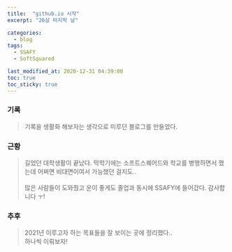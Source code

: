 ```yaml
---
title:  "github.io 시작"
excerpt: "26살 마지막 날"

categories:
  - blog
tags:
  - SSAFY
  - SoftSquared

last_modified_at: 2020-12-31 04:39:00
toc: true
toc_sticky: true
---
```


### 기록

> 기록을 생활화 해보자는 생각으로 미루던 블로그를 만들었다.

### 근황

> 길었던 대학생활이 끝났다. 막학기에는 소프트스퀘어드와 학교를 병행하면서 했는데 어쩌면 비대면이여서 가능했던 걸지도..\
\
> 많은 사람들이 도와줬고 운이 좋게도 졸업과 동시에 SSAFY에 들어갔다. 감사합니다 ㅜ!

### 추후

> 2021년 이루고자 하는 목표들을 잘 보이는 곳에 정리했다.. \
하나씩 이뤄보자!